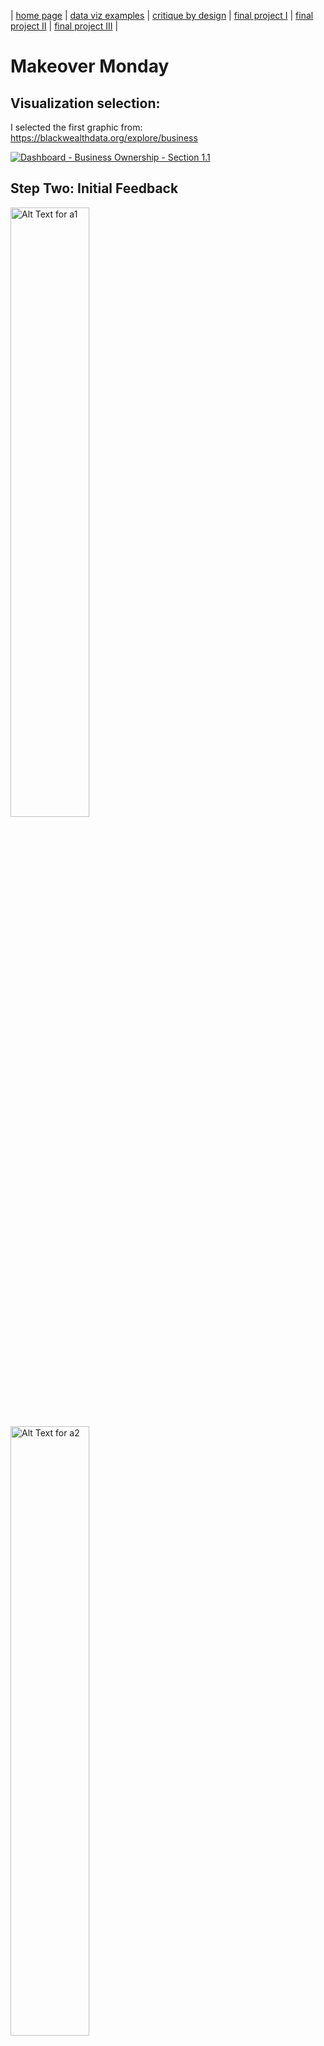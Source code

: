 | [home page](https://danningwho.github.io/danning-hu-portfolio/) | [data viz examples](https://danningwho.github.io/danning-hu-portfolio/dataviz-examples) | [critique by design](critique-by-design) | [final project I](final-project-part-one) | [final project II](final-project-part-two) | [final project III](final-project-part-three) |

# Makeover Monday

## Visualization selection:
I selected the first graphic from: https://blackwealthdata.org/explore/business 
<div class='tableauPlaceholder' id='viz1739418390413' style='position: relative'>
<noscript>
<a href='https:&#47;&#47;blackwealthdata.org&#47;'>
<img alt='Dashboard - Business Ownership - Section 1.1 ' src='https:&#47;&#47;public.tableau.com&#47;static&#47;images&#47;BW&#47;BWDC-BusinessOwnership-Section1_1&#47;Dashboard-BusinessOwnership-Section1_1&#47;1_rss.png' style='border: none' />
</a>
</noscript>
<object class='tableauViz'  style='display:none;'><param name='host_url' value='https%3A%2F%2Fpublic.tableau.com%2F' /> 
<param name='embed_code_version' value='3' /> <param name='site_root' value='' />
<param name='name' value='BWDC-BusinessOwnership-Section1_1&#47;Dashboard-BusinessOwnership-Section1_1' />
<param name='tabs' value='no' /><param name='toolbar' value='yes' />
<param name='static_image' value='https:&#47;&#47;public.tableau.com&#47;static&#47;images&#47;BW&#47;BWDC-BusinessOwnership-Section1_1&#47;Dashboard-BusinessOwnership-Section1_1&#47;1.png' /> 
<param name='animate_transition' value='yes' /><param name='display_static_image' value='yes' />
<param name='display_spinner' value='yes' /><param name='display_overlay' value='yes' />
<param name='display_count' value='yes' /><param name='language' value='en-US' />
<param name='origin' value='viz_share_link' /><param name='filter' value='padding=0' /><param name='filter' value='position=relative' />
</object></div>                
<script type='text/javascript'>
  var divElement = document.getElementById('viz1739418390413');
  var vizElement = divElement.getElementsByTagName('object')[0];
  vizElement.style.width='1244px';vizElement.style.height='627px';
  var scriptElement = document.createElement('script');   
  scriptElement.src = 'https://public.tableau.com/javascripts/api/viz_v1.js';      
  vizElement.parentNode.insertBefore(scriptElement, vizElement);               
</script>


## Step Two: Initial Feedback
<div width = 50%>
  <img src="Images/a1.png" alt="Alt Text for a1" width="50%" />
<img src="Images/a2.png" alt="Alt Text for a2" width="50%" />
<img src="Images/a3.png" alt="Alt Text for a3" width="50%" />
<img src="Images/a4.png" alt="Alt Text for a4" width="50%" />
<img src="Images/a5.png" alt="Alt Text for a5" width="50%" />
<img src="Images/a6.png" alt="Alt Text for a6" width="50%" />
<img src="Images/a7.png" alt="Alt Text for a7" width="50%" />
</div>

<div width = 50%>
  
**Describe your overall observations about the data visualization here.  What stood out to you?  What did you find worked really well?  What didn't?  What, if anything, would you do differently?**

* The title might be a little misleading in that the chart only shows the data for one race (as specified by the interactive panel.) I like the use of a histogram/bar chart to show a distribution of firm receipt accounts. However, I was not familiar what firm receipt amount but rather have a vague guess as to what it is. This could mean that the chart is not going to be accessible to the average person, but for someone who has knowledge in the area such as policy makers, relevant non-profits/business incubators, etc. If the intent of the chart is to show differences between race, I do not think the chart is doing a good job in making comparisons as you have to toggle between charts in order to see differences. If we are trying to show a comparison between groups, it may be useful to include data from other races in the graph.  

**Who is the primary audience for this tool?  Do you think this visualization is effective for reaching that audience?  Why or why not?**

* Given the context, I feel like the audience is for those in the public/private sector who are interested in the state of businesses (specifically, given the website's name, looking to see the state of black businesses). I think there can be more to be done to communicate the state of black businesses - drawing more attention to where they stand in comparison to others - would be very beneficial to see if there is more to be done or if the current state is healthy.

**Final thoughts: how successful what this method at evaluating the data visualization you selected? Are there measures you feel are missing or not being captured here?  What would you change?  Provide 1-2 recommendations (color, type of visualization, layout, etc.)**

* I think this method is great at ensuring you consider multiple metrics of a graph. For the visualization itself, I would recommend adding other demographic groups and highlighting the bars for black businesses to 1) increase impact of black businesses and 2) have a point of comparison.
</div>




## Step three: sketch a solution
<img src="Images/MakeoverMondaySketch.png" alt="Sketch of New Graph" width="50%" />

## Step four: test the solution
| ID                | "Can you tell me what you think this is?"                                                                                   | "Can you describe to me what this is telling you?"                                                                                                          | "Is there anything you find surprising or confusing?"                                                                 | "Who do you think is the intended audience for this?"                                | "Is there anything you would change or do differently?"                                                              |
|-------------------|----------------------------------------------------------------------------------------------------------------------------|-------------------------------------------------------------------------------------------------------------------------------------------------------------|-----------------------------------------------------------------------------------------------------------------------|-------------------------------------------------------------------------------------|-----------------------------------------------------------------------------------------------------------------------|
| Student, MSPPM    | A chart showing firm receipt differences                                                                                   | That there are disparities for black firms                                                                                                                  | What constitutes a black firm? What is a firm receipt?                                                                | Probably for someone in the business space?                                       | Improve on the title and axis to be more descriptive                                                                   |
| Biochemist        | A chart comparing firms and how much they are worth separated by race/ethnicity                                           | There are significantly less black employer firms compared to white employer firms, and slightly less black employer firms compared to Asian and Hispanic firms | I don’t really know what a firm receipt is, but that’s a me problem                                                  | Investors, people who study other businesses/the economy                           | I don’t think so                                                                                                      |
| Investment Banker | This is a graph displaying the amount of receipts firms receive/collect split by receipt size and owner race              | This tells me that there are many more white-owned businesses that are spending large amounts of money at a time than that of other races                   | Yeah, I’m not sure what black employer firms or firm receipt amounts are                                             | The intended audience is people studying social sciences                           | I would make the title more clear as to what this is measuring                                                        |
| Product Designer  | To be honest, I’m not sure what I think this graph is because there’s a lot of different dimensions being shown, and the word “firm” might be used in multiple different contexts in the same graph | I think this graph is telling me that most firms have firm receipt amounts for white firms who have more than 1,000,000?                                     | The entire graph is confusing, sorry                                                                                  | I think the intended



# Analysis from interviews:
Looking at the uploaded image, here’s an analysis of the feedback, patterns, and suggested design changes:  

---

### **Similarities in Feedback**  
1. **Terminology Confusion**:
   - All participants expressed uncertainty or confusion about key terms like "firm," "firm receipt," or "black firm."  

2. **Title and Axis Issues**:
   - Three participants specifically noted that the title or axis needs to be more descriptive to help them understand what the chart is measuring.  

3. **Audience Insights**:
   - Most participants identified the intended audience as professionals or researchers in specific domains (e.g., social sciences, investors, financial analysts) but that wasn’t apparent from the start.

4. **Complexity**:
   - The chart's complexity made it difficult for some participants (especially the Product Designer) to follow.  

---

### **Differences in Feedback**  
1. **Understanding of the Data**:
   - The Student and Biochemist were able to identify disparities or patterns in the data, while the Product Designer found the entire chart confusing.  
   - The Investment Banker identified the main takeaway as "white-owned businesses having more receipts" but lacked deeper clarity.  

2. **Suggestions for Change**:
   - Some participants wanted simpler design elements (e.g., reducing dimensions), while others focused on making the chart more descriptive (titles, labels, etc.).  

---

### **Patterns in the Feedback**  
- **Clarity**: There is a consistent need for clearer terminology and better labeling.  
- **Target Audience**: While the chart might work for a professional audience, it is not immediately accessible to general readers.  
- **Design Complexity**: Multiple dimensions and unclear axes make the visualization overwhelming for some users.  

---

### **What I Learned from the Feedback**  
- Simpliciify: Overly complex charts can alienate audiences.  
- Precise language matters: Terms like "firm receipt" need explanation or rephrasing.  
- Unless it is very clear, understanding the audience can be a bit hard for a reader to get at the start.

---

### **Proposed Design Changes for Final Redesign**  
Add a legend or glossary explaining terms like "firm receipt" and "black firm."  

2. **Improve the Title and Labels**:  
   - Use a clear and specific title that reflects what the data measures.  
   - Label axes with explicit descriptions, e.g., “Total Firm Receipts ($)” instead of vague terms.  

3. **Reduce Complexity**:  
   - Use multiple smaller charts if necessary to compare different groups.  


Step five: build your solution	
<div class='tableauPlaceholder' id='viz1739417992922' style='position: relative'>
  <noscript>
    <a href='#'>
      <img alt='Dashboard 1 ' src='https:&#47;&#47;public.tableau.com&#47;static&#47;images&#47;Ma&#47;MakeOverMonday_17394179765160&#47;Dashboard1&#47;1_rss.png' style='border: none' />
    </a>
  </noscript>
  <object class='tableauViz'  style='display:none;'>
    <param name='host_url' value='https%3A%2F%2Fpublic.tableau.com%2F' /> <param name='embed_code_version' value='3' /> 
    <param name='site_root' value='' />
    <param name='name' value='MakeOverMonday_17394179765160&#47;Dashboard1' />
    <param name='tabs' value='no' /><param name='toolbar' value='yes' />
    <param name='static_image' value='https:&#47;&#47;public.tableau.com&#47;static&#47;images&#47;Ma&#47;MakeOverMonday_17394179765160&#47;Dashboard1&#47;1.png' /> 
    <param name='animate_transition' value='yes' />
    <param name='display_static_image' value='yes' />
    <param name='display_spinner' value='yes' />
    <param name='display_overlay' value='yes' />
    <param name='display_count' value='yes' />
    <param name='language' value='en-US' />
    <param name='filter' value='publish=yes' />
  </object></div>            	
  <script type='text/javascript'>
    var divElement = document.getElementById('viz1739417992922');
    var vizElement = divElement.getElementsByTagName('object')[0];         
    if ( divElement.offsetWidth > 800 ) { vizElement.style.width='1000px';vizElement.style.height='827px';} 
    else if ( divElement.offsetWidth > 500 ) { vizElement.style.width='1000px';vizElement.style.height='827px';} 
    else { vizElement.style.width='100%';vizElement.style.height='727px';}                 	
    var scriptElement = document.createElement('script');     
    scriptElement.src = 'https://public.tableau.com/javascripts/api/viz_v1.js';                	
    vizElement.parentNode.insertBefore(scriptElement, vizElement);            	
  </script>
